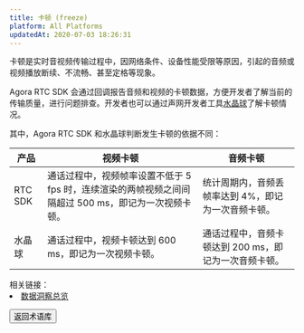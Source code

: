 ```yaml
---
title: 卡顿 (freeze)
platform: All Platforms
updatedAt: 2020-07-03 18:26:31
---
```

卡顿是实时音视频传输过程中，因网络条件、设备性能受限等原因，引起的音频或视频播放断续、不流畅、甚至定格等现象。

Agora RTC SDK 会通过回调报告音频和视频的卡顿数据，方便开发者了解当前的传输质量，进行问题排查。开发者也可以通过声网开发者工具[水晶球](#agora-analytics)了解卡顿情况。

其中，Agora RTC SDK 和水晶球判断发生卡顿的依据不同：

| 产品 | 视频卡顿 | 音频卡顿 |
| ---------------- | ---------------- | ---------------- |
| RTC SDK      | 通话过程中，视频帧率设置不低于 5 fps 时，连续渲染的两帧视频之间间隔超过 500 ms，即记为一次视频卡顿。      | 统计周期内，音频丢帧率达到 4%，即记为一次音频卡顿。      |
| 水晶球   | 通话过程中，视频卡顿达到 600 ms，即记为一次视频卡顿。| 通话过程中，音频卡顿达到 200 ms，即记为一次音频卡顿。|

<div class="alert info">相关链接：
	<li><a href="https://docs.agora.io/cn/Agora%20Platform/aa_data_insight?platform=All%20Platforms#%E6%80%BB%E8%A7%88-1">数据洞察总览</a></li>
</div>

<a href="./terms"><button>返回术语库</button></a>